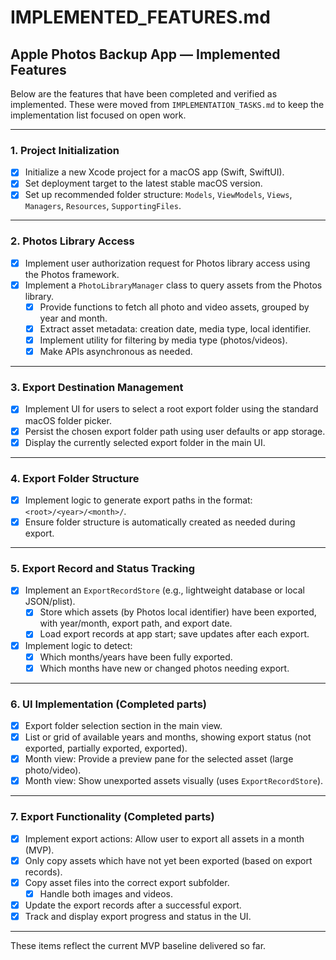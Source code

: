 # IMPLEMENTED_FEATURES.md

## Apple Photos Backup App — Implemented Features

Below are the features that have been completed and verified as implemented. These were moved from `IMPLEMENTATION_TASKS.md` to keep the implementation list focused on open work.

---

### 1. Project Initialization

- [x] Initialize a new Xcode project for a macOS app (Swift, SwiftUI).
- [x] Set deployment target to the latest stable macOS version.
- [x] Set up recommended folder structure: `Models`, `ViewModels`, `Views`, `Managers`, `Resources`, `SupportingFiles`.

---

### 2. Photos Library Access

- [x] Implement user authorization request for Photos library access using the Photos framework.
- [x] Implement a `PhotoLibraryManager` class to query assets from the Photos library.
  - [x] Provide functions to fetch all photo and video assets, grouped by year and month.
  - [x] Extract asset metadata: creation date, media type, local identifier.
  - [x] Implement utility for filtering by media type (photos/videos).
  - [x] Make APIs asynchronous as needed.

---

### 3. Export Destination Management

- [x] Implement UI for users to select a root export folder using the standard macOS folder picker.
- [x] Persist the chosen export folder path using user defaults or app storage.
- [x] Display the currently selected export folder in the main UI.

---

### 4. Export Folder Structure

- [x] Implement logic to generate export paths in the format: `<root>/<year>/<month>/`.
- [x] Ensure folder structure is automatically created as needed during export.

---

### 5. Export Record and Status Tracking

- [x] Implement an `ExportRecordStore` (e.g., lightweight database or local JSON/plist).
  - [x] Store which assets (by Photos local identifier) have been exported, with year/month, export path, and export date.
  - [x] Load export records at app start; save updates after each export.
- [x] Implement logic to detect:
  - [x] Which months/years have been fully exported.
  - [x] Which months have new or changed photos needing export.

---

### 6. UI Implementation (Completed parts)

- [x] Export folder selection section in the main view.
- [x] List or grid of available years and months, showing export status (not exported, partially exported, exported).
- [x] Month view: Provide a preview pane for the selected asset (large photo/video).
- [x] Month view: Show unexported assets visually (uses `ExportRecordStore`).

---

### 7. Export Functionality (Completed parts)

- [x] Implement export actions: Allow user to export all assets in a month (MVP).
- [x] Only copy assets which have not yet been exported (based on export records).
- [x] Copy asset files into the correct export subfolder.
  - [x] Handle both images and videos.
- [x] Update the export records after a successful export.
- [x] Track and display export progress and status in the UI.

---

These items reflect the current MVP baseline delivered so far.
